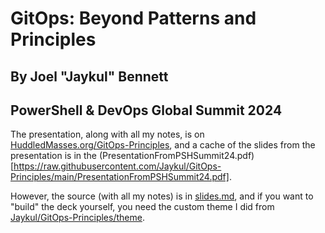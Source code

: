 # GitOps: Beyond Patterns and Principles
## By Joel "Jaykul" Bennett
## PowerShell & DevOps Global Summit 2024

The presentation, along with all my notes, is on [HuddledMasses.org/GitOps-Principles](https://HuddledMasses.org/GitOps-Principles), and a cache of the slides from the presentation is in the (PresentationFromPSHSummit24.pdf)[https://raw.githubusercontent.com/Jaykul/GitOps-Principles/main/PresentationFromPSHSummit24.pdf].

However, the source (with all my notes) is in [slides.md](https://github.com/Jaykul/GitOps-Principles/blob/main/slides.md), and if you want to "build" the deck yourself, you need the custom theme I did from [Jaykul/GitOps-Principles/theme](https://raw.githubusercontent.com/Jaykul/GitOps-Principles/main/theme).

